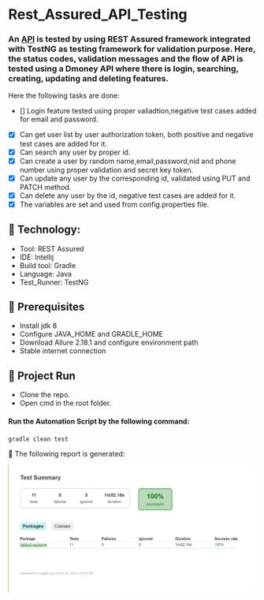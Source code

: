 # Rest_Assured_API_Testing

### An [API](http://dmoney.professionaltrainingbd.com) is tested by using REST Assured framework integrated with TestNG as testing framework for validation purpose. Here, the status codes, validation messages and the flow of API is tested using a Dmoney API where there is login, searching, creating, updating and deleting features.
Here the following tasks are done:
- [] Login feature tested using proper valiadtion,negative test cases added for email and password.
- [x] Can get user list by user authorization token, both positive and negative test cases are added for it.
- [x] Can search any user by proper id.
- [x] Can create a user by random name,email,password,nid and phone number using proper validation and secret key token.
- [x] Can update any user by the corresponding id, validated using PUT and PATCH method.
- [x] Can delete any user by the id, negative test cases are added for it.
- [x] The variables are set and used from config.properties file.
## :pushpin: Technology: </br>
- Tool: REST Assured
- IDE: Intellij
- Build tool: Gradle
- Language: Java
- Test_Runner: TestNG

## :pushpin: Prerequisites</br>
- Install jdk 8 
- Configure JAVA_HOME and GRADLE_HOME
- Download Allure 2.18.1 and configure environment path
- Stable internet connection

## :pushpin: Project Run
- Clone the repo.
- Open cmd in the root folder.
#### Run the Automation Script by the following command:
 ```
 gradle clean test 
 ```
:small_orange_diamond: The following report is generated:


![Sample report](https://github.com/Tonmoy61/Rest_Assured_API_Testing/blob/master/report/report.png)



